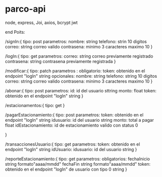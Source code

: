 # parco-api

node, express, Joi, axios, bcrypt jwt

end Poits: 

/signIn:{
  tipo: post
  parametros:
    nombre: string
    telefono: strin 10 digitos
    correo: string correo valido
    contrasena: minimo 3 caracteres maximo 10
}

/logIn:{
  tipo: get
  parametros:
    correo: string correo previamente registrado
    contrasena: string contrasena previamente registrada
}

/modificar:{
  tipo: patch 
  parametros :
    obligatorio: token: obtenido en el endpoint "logIn" string
    opcionales:
      nombre: string
      telefono: string 10 digitos
      correo: string correo valido
      contrasena: minimo 3 caracteres maximo 10
}

/abonar:{
  tipo: post
  parametros:
   id: id del usuario sttring
   monto: float
   token: obtenido en el endpoint "logIn" string
}

/estacionamentos:{
  tipo: get
}

/pagarEstacionamiento:{
  tipo: post
  parametros:
    token: obtenido en el endpoint "logIn" string
    idusuario: id del usuario string 
    monto: total a pagar float
    idEstacionamiento: id de estacionamiento valido con status 0
    
}

/transaccionesUsuario:{
  tipo: get
  parametros: 
    token: obtenido en el endpoint "logIn" string
    idUsuario: idusuario: id del usuario string
}

/reporteEstacionamiento:{
  tipo: get
  parametros: 
  obligatorios: 
    fechaInicio string formato"aaaa/mmdd"
    fechaFin string formato"aaaa/mmdd"
    token: obtenido en el endpoint "logIn" de usuario con tipo 0 string
}
